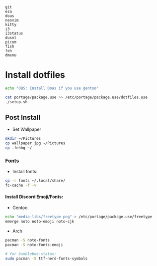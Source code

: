 ```
git
eza
doas
neovim
kitty
i3
i3status
dusnt
picom
fish
feh
dmenu
```

# Install dotfiles
```bash
echo "OBS: Install Doas if you use gentoo"

cat portage/package.use >> /etc/portage/package.use/dotfiles.use
./setup.sh
```

## Post Install

* Set Wallpaper
```bash
mkdir ~/Pictures
cp wallpaper.jpg ~/Pictures
cp .fehbg ~/
```

### Fonts

* Install fonts:
```bash
cp -r fonts ~/.local/share/
fc-cache -f -v
```

#### Install Discord Emoji/Fonts:

* Gentoo
```bash
echo "media-libs/freetype png" > /etc/portage/package.use/freetype
emerge noto noto-emoji noto-cjk
```
* Arch
```bash
pacman -S noto-fonts
pacman -S noto-fonts-emoji

# for bumblebee-status:
sudo pacman -S ttf-nerd-fonts-symbols
```
